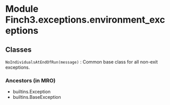 Module Finch3.exceptions.environment_exceptions
===============================================

Classes
-------

`NoIndividualsAtEndOfRun(message)`
:   Common base class for all non-exit exceptions.

### Ancestors (in MRO)

* builtins.Exception
* builtins.BaseException